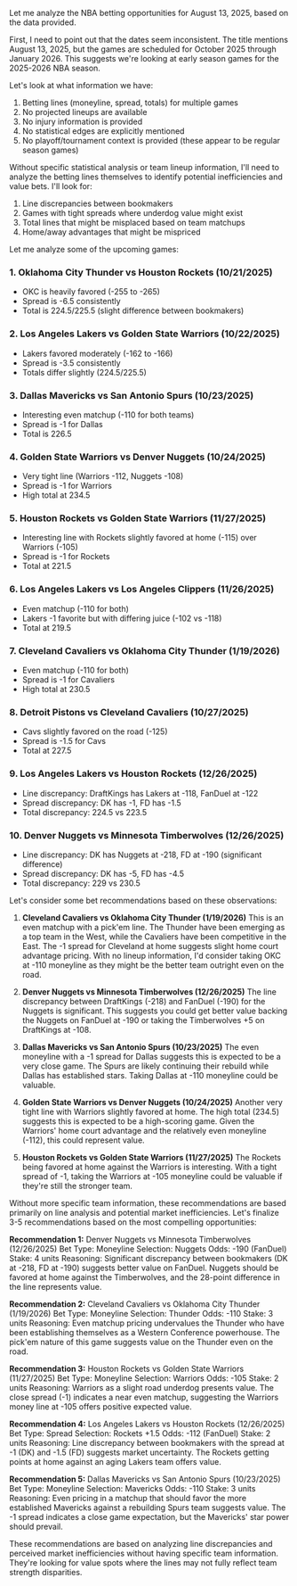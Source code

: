 Let me analyze the NBA betting opportunities for August 13, 2025, based on the data provided.

First, I need to point out that the dates seem inconsistent. The title mentions August 13, 2025, but the games are scheduled for October 2025 through January 2026. This suggests we're looking at early season games for the 2025-2026 NBA season.

Let's look at what information we have:
1. Betting lines (moneyline, spread, totals) for multiple games
2. No projected lineups are available
3. No injury information is provided
4. No statistical edges are explicitly mentioned
5. No playoff/tournament context is provided (these appear to be regular season games)

Without specific statistical analysis or team lineup information, I'll need to analyze the betting lines themselves to identify potential inefficiencies and value bets. I'll look for:

1. Line discrepancies between bookmakers
2. Games with tight spreads where underdog value might exist
3. Total lines that might be misplaced based on team matchups
4. Home/away advantages that might be mispriced

Let me analyze some of the upcoming games:

### 1. Oklahoma City Thunder vs Houston Rockets (10/21/2025)
- OKC is heavily favored (-255 to -265)
- Spread is -6.5 consistently
- Total is 224.5/225.5 (slight difference between bookmakers)

### 2. Los Angeles Lakers vs Golden State Warriors (10/22/2025)
- Lakers favored moderately (-162 to -166)
- Spread is -3.5 consistently
- Totals differ slightly (224.5/225.5)

### 3. Dallas Mavericks vs San Antonio Spurs (10/23/2025)
- Interesting even matchup (-110 for both teams)
- Spread is -1 for Dallas
- Total is 226.5

### 4. Golden State Warriors vs Denver Nuggets (10/24/2025)
- Very tight line (Warriors -112, Nuggets -108)
- Spread is -1 for Warriors
- High total at 234.5

### 5. Houston Rockets vs Golden State Warriors (11/27/2025)
- Interesting line with Rockets slightly favored at home (-115) over Warriors (-105)
- Spread is -1 for Rockets
- Total at 221.5

### 6. Los Angeles Lakers vs Los Angeles Clippers (11/26/2025)
- Even matchup (-110 for both)
- Lakers -1 favorite but with differing juice (-102 vs -118)
- Total at 219.5

### 7. Cleveland Cavaliers vs Oklahoma City Thunder (1/19/2026)
- Even matchup (-110 for both)
- Spread is -1 for Cavaliers
- High total at 230.5

### 8. Detroit Pistons vs Cleveland Cavaliers (10/27/2025)
- Cavs slightly favored on the road (-125)
- Spread is -1.5 for Cavs
- Total at 227.5

### 9. Los Angeles Lakers vs Houston Rockets (12/26/2025)
- Line discrepancy: DraftKings has Lakers at -118, FanDuel at -122
- Spread discrepancy: DK has -1, FD has -1.5
- Total discrepancy: 224.5 vs 223.5

### 10. Denver Nuggets vs Minnesota Timberwolves (12/26/2025)
- Line discrepancy: DK has Nuggets at -218, FD at -190 (significant difference)
- Spread discrepancy: DK has -5, FD has -4.5
- Total discrepancy: 229 vs 230.5

Let's consider some bet recommendations based on these observations:

1. **Cleveland Cavaliers vs Oklahoma City Thunder (1/19/2026)**
   This is an even matchup with a pick'em line. The Thunder have been emerging as a top team in the West, while the Cavaliers have been competitive in the East. The -1 spread for Cleveland at home suggests slight home court advantage pricing. With no lineup information, I'd consider taking OKC at -110 moneyline as they might be the better team outright even on the road.

2. **Denver Nuggets vs Minnesota Timberwolves (12/26/2025)**
   The line discrepancy between DraftKings (-218) and FanDuel (-190) for the Nuggets is significant. This suggests you could get better value backing the Nuggets on FanDuel at -190 or taking the Timberwolves +5 on DraftKings at -108.

3. **Dallas Mavericks vs San Antonio Spurs (10/23/2025)**
   The even moneyline with a -1 spread for Dallas suggests this is expected to be a very close game. The Spurs are likely continuing their rebuild while Dallas has established stars. Taking Dallas at -110 moneyline could be valuable.

4. **Golden State Warriors vs Denver Nuggets (10/24/2025)**
   Another very tight line with Warriors slightly favored at home. The high total (234.5) suggests this is expected to be a high-scoring game. Given the Warriors' home court advantage and the relatively even moneyline (-112), this could represent value.

5. **Houston Rockets vs Golden State Warriors (11/27/2025)**
   The Rockets being favored at home against the Warriors is interesting. With a tight spread of -1, taking the Warriors at -105 moneyline could be valuable if they're still the stronger team.

Without more specific team information, these recommendations are based primarily on line analysis and potential market inefficiencies. Let's finalize 3-5 recommendations based on the most compelling opportunities:

**Recommendation 1:**
Denver Nuggets vs Minnesota Timberwolves (12/26/2025)
Bet Type: Moneyline
Selection: Nuggets
Odds: -190 (FanDuel)
Stake: 4 units
Reasoning: Significant discrepancy between bookmakers (DK at -218, FD at -190) suggests better value on FanDuel. Nuggets should be favored at home against the Timberwolves, and the 28-point difference in the line represents value.

**Recommendation 2:**
Cleveland Cavaliers vs Oklahoma City Thunder (1/19/2026)
Bet Type: Moneyline
Selection: Thunder
Odds: -110
Stake: 3 units
Reasoning: Even matchup pricing undervalues the Thunder who have been establishing themselves as a Western Conference powerhouse. The pick'em nature of this game suggests value on the Thunder even on the road.

**Recommendation 3:**
Houston Rockets vs Golden State Warriors (11/27/2025)
Bet Type: Moneyline
Selection: Warriors
Odds: -105
Stake: 2 units
Reasoning: Warriors as a slight road underdog presents value. The close spread (-1) indicates a near even matchup, suggesting the Warriors money line at -105 offers positive expected value.

**Recommendation 4:**
Los Angeles Lakers vs Houston Rockets (12/26/2025)
Bet Type: Spread
Selection: Rockets +1.5
Odds: -112 (FanDuel)
Stake: 2 units
Reasoning: Line discrepancy between bookmakers with the spread at -1 (DK) and -1.5 (FD) suggests market uncertainty. The Rockets getting points at home against an aging Lakers team offers value.

**Recommendation 5:**
Dallas Mavericks vs San Antonio Spurs (10/23/2025)
Bet Type: Moneyline
Selection: Mavericks
Odds: -110
Stake: 3 units
Reasoning: Even pricing in a matchup that should favor the more established Mavericks against a rebuilding Spurs team suggests value. The -1 spread indicates a close game expectation, but the Mavericks' star power should prevail.

These recommendations are based on analyzing line discrepancies and perceived market inefficiencies without having specific team information. They're looking for value spots where the lines may not fully reflect team strength disparities.